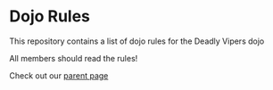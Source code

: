 Dojo Rules
==========

This repository contains a list of dojo rules for the Deadly Vipers dojo

All members should read the rules!

Check out our [parent page](https://github.com/deadlyvipers)
